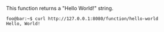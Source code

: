 This function returns a "Hello World!" string.

```shell
foo@bar:~$ curl http://127.0.0.1:8080/function/hello-world
Hello, World!
```